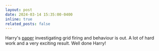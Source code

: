 ```yaml
---
layout: post
date: 2024-03-14 15:35:00-0400
inline: true
related_posts: false
---
```



Harry's [paper](https://elifesciences.org/articles/89356) investigating grid firing and behaviour is out. A lot of hard work and a very exciting result. Well done Harry!

